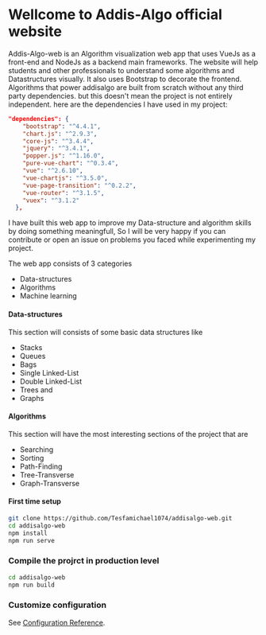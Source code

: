 # Wellcome to Addis-Algo official website 
Addis-Algo-web is an Algorithm visualization web app that uses VueJs as a front-end and NodeJs as a backend main frameworks. The website will help students and other
professionals to understand some algorithms and Datastructures visually. It also uses Bootstrap to decorate the frontend. Algorithms that power addisalgo are built from scratch without any third party dependencies. but this doesn't mean the project is not entirely independent. here are the dependencies I have used in my project:

``` json
"dependencies": {
    "bootstrap": "^4.4.1",
    "chart.js": "^2.9.3",
    "core-js": "^3.4.4",
    "jquery": "^3.4.1",
    "popper.js": "^1.16.0",
    "pure-vue-chart": "^0.3.4",
    "vue": "^2.6.10",
    "vue-chartjs": "^3.5.0",
    "vue-page-transition": "^0.2.2",
    "vue-router": "^3.1.5",
    "vuex": "^3.1.2"
  },
```

I have built this web app to improve my Data-structure and algorithm skills by doing something meaningfull, So I will be very happy if you can contribute or open an issue on
problems you faced while experimenting my project.

The web app consists of 3 categories 
* Data-structures 
* Algorithms
* Machine learning 
  
#### Data-structures 
This section will consists of some basic data structures like 
* Stacks
* Queues
* Bags
* Single Linked-List
* Double Linked-List
* Trees and
* Graphs

#### Algorithms 
This section will have the most interesting sections of the project that are 
* Searching 
* Sorting
* Path-Finding
* Tree-Transverse
* Graph-Transverse

#### First time setup

``` bash
git clone https://github.com/Tesfamichael1074/addisalgo-web.git
cd addisalgo-web
npm install
npm run serve
```



### Compile the projrct in production level
``` bash
cd addisalgo-web
npm run build
```



### Customize configuration
See [Configuration Reference](https://cli.vuejs.org/config/).
